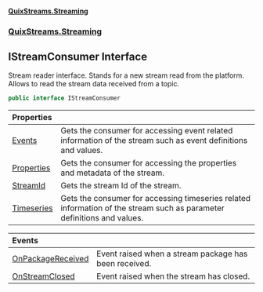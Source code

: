 #### [QuixStreams.Streaming](index.md 'index')
### [QuixStreams.Streaming](QuixStreams.Streaming.md 'QuixStreams.Streaming')

## IStreamConsumer Interface

Stream reader interface. Stands for a new stream read from the platform.  
Allows to read the stream data received from a topic.

```csharp
public interface IStreamConsumer
```

| Properties | |
| :--- | :--- |
| [Events](IStreamConsumer.Events.md 'QuixStreams.Streaming.IStreamConsumer.Events') | Gets the consumer for accessing event related information of the stream such as event definitions and values. |
| [Properties](IStreamConsumer.Properties.md 'QuixStreams.Streaming.IStreamConsumer.Properties') | Gets the consumer for accessing the properties and metadata of the stream. |
| [StreamId](IStreamConsumer.StreamId.md 'QuixStreams.Streaming.IStreamConsumer.StreamId') | Gets the stream Id of the stream. |
| [Timeseries](IStreamConsumer.Timeseries.md 'QuixStreams.Streaming.IStreamConsumer.Timeseries') | Gets the consumer for accessing timeseries related information of the stream such as parameter definitions and values. |

| Events | |
| :--- | :--- |
| [OnPackageReceived](IStreamConsumer.OnPackageReceived.md 'QuixStreams.Streaming.IStreamConsumer.OnPackageReceived') | Event raised when a stream package has been received. |
| [OnStreamClosed](IStreamConsumer.OnStreamClosed.md 'QuixStreams.Streaming.IStreamConsumer.OnStreamClosed') | Event raised when the stream has closed. |
